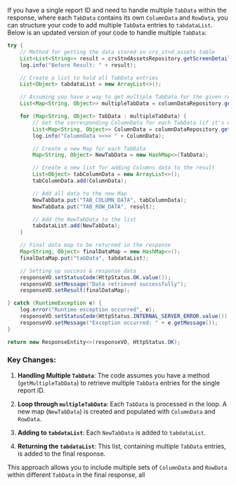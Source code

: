 If you have a single report ID and need to handle multiple `TabData` within the response, where each `TabData` contains its own `ColumnData` and `RowData`, you can structure your code to add multiple `TabData` entries to `tabdataList`. Below is an updated version of your code to handle multiple `TabData`:

```java
try {
    // Method for getting the data stored in crs_stnd_assets table
    List<List<String>> result = crsStndAssetsRepository.getScreenDetails(mapData.get("submissionId"));
    log.info("Before Result: " + result);

    // Create a list to hold all TabData entries
    List<Object> tabdataList = new ArrayList<>();

    // Assuming you have a way to get multiple TabData for the given report ID
    List<Map<String, Object>> multipleTabData = columnDataRepository.getMultipleTabData(mapData.get("reportId")); // Custom method to get multiple TabData

    for (Map<String, Object> TabData : multipleTabData) {
        // Get the corresponding ColumnData for each TabData (if it's unique per Tab)
        List<Map<String, Object>> ColumnData = columnDataRepository.getColumnData(mapData.get("reportId"));
        log.info("ColumnData >>>> " + ColumnData);

        // Create a new Map for each TabData
        Map<String, Object> NewTabData = new HashMap<>(TabData);

        // Create a new list for adding Columns data to the result
        List<Object> tabColumnData = new ArrayList<>();
        tabColumnData.add(ColumnData);

        // Add all data to the new Map
        NewTabData.put("TAB_COLUMN_DATA", tabColumnData);
        NewTabData.put("TAB_ROW_DATA", result);

        // Add the NewTabData to the list
        tabdataList.add(NewTabData);
    }

    // Final data map to be returned in the response
    Map<String, Object> finalDataMap = new HashMap<>();
    finalDataMap.put("tabData", tabdataList);

    // Setting up success & response data
    responseVO.setStatusCode(HttpStatus.OK.value());
    responseVO.setMessage("Data retrieved successfully");
    responseVO.setResult(finalDataMap);

} catch (RuntimeException e) {
    log.error("Runtime exception occurred", e);
    responseVO.setStatusCode(HttpStatus.INTERNAL_SERVER_ERROR.value());
    responseVO.setMessage("Exception occurred: " + e.getMessage());
}

return new ResponseEntity<>(responseVO, HttpStatus.OK);
```

### Key Changes:
1. **Handling Multiple `TabData`**: The code assumes you have a method (`getMultipleTabData`) to retrieve multiple `TabData` entries for the single report ID.

2. **Loop through `multipleTabData`**: Each `TabData` is processed in the loop. A new map (`NewTabData`) is created and populated with `ColumnData` and `RowData`.

3. **Adding to `tabdataList`**: Each `NewTabData` is added to `tabdataList`.

4. **Returning the `tabdataList`**: This list, containing multiple `TabData` entries, is added to the final response.

This approach allows you to include multiple sets of `ColumnData` and `RowData` within different `TabData` in the final response, all